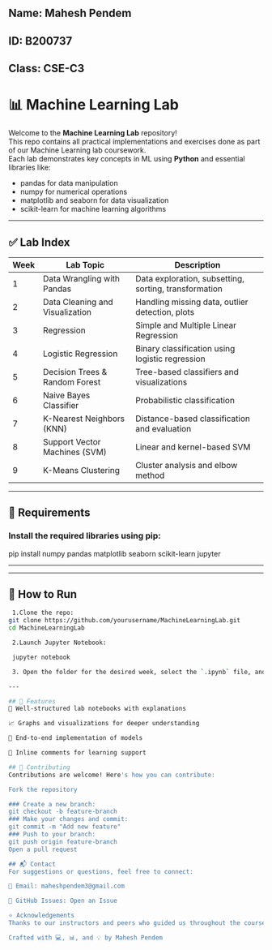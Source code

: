 ## **Name:** Mahesh Pendem  
## **ID:** B200737  
## **Class:** CSE-C3

# 📊 Machine Learning Lab

Welcome to the **Machine Learning Lab** repository!  
This repo contains all practical implementations and exercises done as part of our Machine Learning lab coursework.  
Each lab demonstrates key concepts in ML using **Python** and essential libraries like:

- pandas for data manipulation  
- numpy for numerical operations  
- matplotlib and seaborn for data visualization  
- scikit-learn for machine learning algorithms  

---

## ✅ Lab Index

| Week | Lab Topic                      | Description |
|------|--------------------------------|-------------|
| 1    | Data Wrangling with Pandas     | Data exploration, subsetting, sorting, transformation |
| 2    | Data Cleaning and Visualization| Handling missing data, outlier detection, plots |
| 3    | Regression                     | Simple and Multiple Linear Regression |
| 4    | Logistic Regression            | Binary classification using logistic regression |
| 5    | Decision Trees & Random Forest | Tree-based classifiers and visualizations |
| 6    | Naive Bayes Classifier         | Probabilistic classification |
| 7    | K-Nearest Neighbors (KNN)      | Distance-based classification and evaluation |
| 8    | Support Vector Machines (SVM)  | Linear and kernel-based SVM |
| 9    | K-Means Clustering             | Cluster analysis and elbow method |

---
## 🔧 Requirements

### Install the required libraries using pip:

pip install numpy pandas matplotlib seaborn scikit-learn jupyter

---

---
## 🧪 How to Run
```bash
 1.Clone the repo:
git clone https://github.com/yourusername/MachineLearningLab.git
cd MachineLearningLab

 2.Launch Jupyter Notebook:

 jupyter notebook

 3. Open the folder for the desired week, select the `.ipynb` file, and run the code cells in order.

---

## 📌 Features
📘 Well-structured lab notebooks with explanations

📈 Graphs and visualizations for deeper understanding

🔁 End-to-end implementation of models

💬 Inline comments for learning support

## 🤝 Contributing
Contributions are welcome! Here's how you can contribute:

Fork the repository

### Create a new branch:
git checkout -b feature-branch
### Make your changes and commit:
git commit -m "Add new feature"
### Push to your branch:
git push origin feature-branch
Open a pull request

## 📬 Contact
For suggestions or questions, feel free to connect:

📧 Email: maheshpendem3@gmail.com

🐛 GitHub Issues: Open an Issue

⭐ Acknowledgements
Thanks to our instructors and peers who guided us throughout the course, and the open-source contributors of Python and ML libraries.

Crafted with 💻, 📊, and 💡 by Mahesh Pendem
